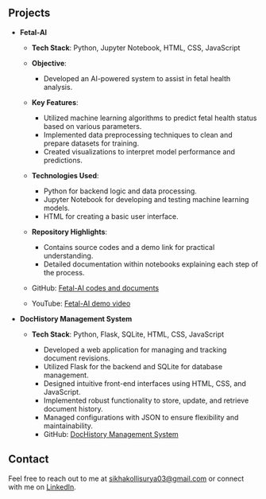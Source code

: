 <!--
## Hi there 👋


**sikhakollisurya/sikhakollisurya** is a ✨ _special_ ✨ repository because its `README.md` (this file) appears on your GitHub profile.

Here are some ideas to get you started:

- 🔭 I’m currently working on ...
- 🌱 I’m currently learning ...
- 👯 I’m looking to collaborate on ...
- 🤔 I’m looking for help with ...
- 💬 Ask me about ...
- 📫 How to reach me: ...
- 😄 Pronouns: ...
- ⚡ Fun fact: ...
-->

<!--
# My Achievements and Projects

Welcome to my portfolio! Here you will find a collection of my coding achievements and projects.

## Achievements

- **LeetCode 50 Badge** 🏅
  - (https://leetcode.com/u/sikhakollisurya/)
  - One among the top 6.9% of leetcoders.

- **Hackerrank**
  - [Certificate Name](https://www.hackerrank.com/profile/sikhakollisurya1) - Description of what you learned and accomplished.
  - Another badge or certificate - Description.
  -->

## Projects
<!--
- **Project Name**
  - Description: Brief overview of the project.
  - Technologies used: List of technologies.
  - Link: [GitHub Repository](link-to-project)

- **Another Project**
  - Description: Brief overview.
  - Technologies used: List.
  - Link: [GitHub Repository](link-to-project)
-->
- **Fetal-AI**
  - **Tech Stack**: Python, Jupyter Notebook, HTML, CSS, JavaScript

  - **Objective**:
    - Developed an AI-powered system to assist in fetal health analysis.
  - **Key Features**:
    - Utilized machine learning algorithms to predict fetal health status based on various parameters.
    - Implemented data preprocessing techniques to clean and prepare datasets for training.
    - Created visualizations to interpret model performance and predictions.
  - **Technologies Used**:
    - Python for backend logic and data processing.
    - Jupyter Notebook for developing and testing machine learning models.
    - HTML for creating a basic user interface.
  - **Repository Highlights**:
    - Contains source codes and a demo link for practical understanding.
    - Detailed documentation within notebooks explaining each step of the process.
  - GitHub: [Fetal-AI codes and documents](https://github.com/sikhakollisurya/Fetal-AI/tree/main/Fetal_AI_source_codes)
  - YouTube: [Fetal-AI demo video](https://youtu.be/rvJUvkdkcpM)
 


- **DocHistory Management System**
  - **Tech Stack**: Python, Flask, SQLite, HTML, CSS, JavaScript

    - Developed a web application for managing and tracking document revisions.
    - Utilized Flask for the backend and SQLite for database management.
    - Designed intuitive front-end interfaces using HTML, CSS, and JavaScript.
    - Implemented robust functionality to store, update, and retrieve document history.
    - Managed configurations with JSON to ensure flexibility and maintainability.
    - GitHub: [DocHistory Management System](https://github.com/sikhakollisurya/DocHistory-Management-System)

## Contact

Feel free to reach out to me at [sikhakollisurya03@gmail.com](mailto:sikhakollisurya03@gmail.com) or connect with me on [LinkedIn](https://www.linkedin.com/sikhakollisurya).
